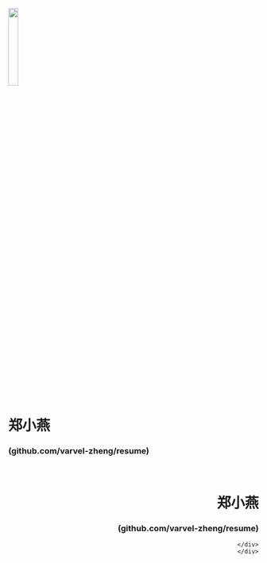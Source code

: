 <div border="1px">
    <div align="left">
        <img src="http://olgi271zo.bkt.clouddn.com/avatar200x200.png" width="20%">
         <h1>郑小燕</h1>
        <h3>(github.com/varvel-zheng/resume)</h3>
    </div>
    <div align="right">
        <div>
        <h1>郑小燕</h1>
        <h3>(github.com/varvel-zheng/resume)</h3>
        </div>
        <div>
            
        </div>
    </div>
</div>

<div border="1px">

</div>

<div border="1px">

</div>
